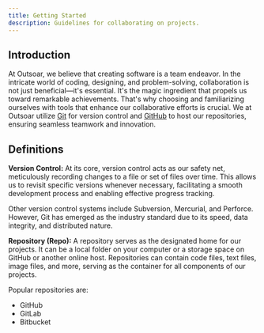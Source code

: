 ```yaml
---
title: Getting Started
description: Guidelines for collaborating on projects.
---
```


## Introduction

At Outsoar, we believe that creating software is a team endeavor. In the intricate world of coding, designing, and problem-solving, collaboration is not just beneficial—it's essential. It's the magic ingredient that propels us toward remarkable achievements. That's why choosing and familiarizing ourselves with tools that enhance our collaborative efforts is crucial. We at Outsoar utilize [Git](https://git-scm.com/) for version control and [GitHub](https://github.com/) to host our repositories, ensuring seamless teamwork and innovation.


## Definitions

**Version Control:** At its core, version control acts as our safety net, meticulously recording changes to a file or set of files over time. This allows us to revisit specific versions whenever necessary, facilitating a smooth development process and enabling effective progress tracking.

Other version control systems include Subversion, Mercurial, and Perforce. However, Git has emerged as the industry standard due to its speed, data integrity, and distributed nature.

**Repository (Repo):** A repository serves as the designated home for our projects. It can be a local folder on your computer or a storage space on GitHub or another online host. Repositories can contain code files, text files, image files, and more, serving as the container for all components of our projects.

Popular repositories are: 

- GitHub
- GitLab
- Bitbucket
